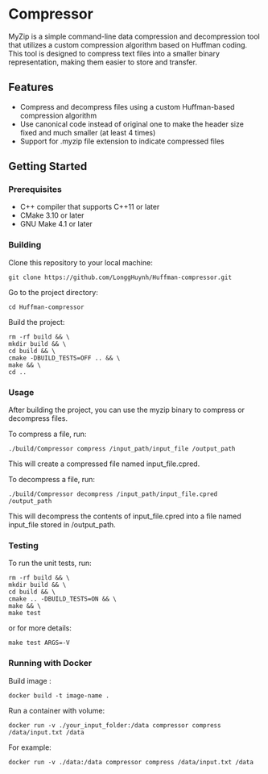 # Compressor
MyZip is a simple command-line data compression and decompression tool that utilizes a custom compression algorithm based on Huffman coding. This tool is designed to compress text files into a smaller binary representation, making them easier to store and transfer.

## Features
- Compress and decompress files using a custom Huffman-based compression algorithm
- Use canonical code instead of original one to make the header size fixed and much smaller (at least 4 times)
- Support for .myzip file extension to indicate compressed files


## Getting Started
### Prerequisites
- C++ compiler that supports C++11 or later
- CMake 3.10 or later
- GNU Make 4.1 or later

### Building
Clone this repository to your local machine:

``` 
git clone https://github.com/LonggHuynh/Huffman-compressor.git
```

Go to the project directory:
``` 
cd Huffman-compressor 
```





Build the project:

```
rm -rf build && \
mkdir build && \
cd build && \
cmake -DBUILD_TESTS=OFF .. && \
make && \
cd ..
```


### Usage
After building the project, you can use the myzip binary to compress or decompress files.

To compress a file, run:


```
./build/Compressor compress /input_path/input_file /output_path
```

This will create a compressed file named input_file.cpred.

To decompress a file, run:

```
./build/Compressor decompress /input_path/input_file.cpred /output_path
```

This will decompress the contents of input_file.cpred into a file named input_file stored in /output_path.

### Testing
To run the unit tests, run:
```
rm -rf build && \
mkdir build && \
cd build && \
cmake .. -DBUILD_TESTS=ON && \
make && \
make test
```


or for more details:

```
make test ARGS=-V
```
### Running with Docker
Build image :
```
docker build -t image-name .
```


Run a container with volume:

```
docker run -v ./your_input_folder:/data compressor compress /data/input.txt /data
```

For example:
```
docker run -v ./data:/data compressor compress /data/input.txt /data
```




